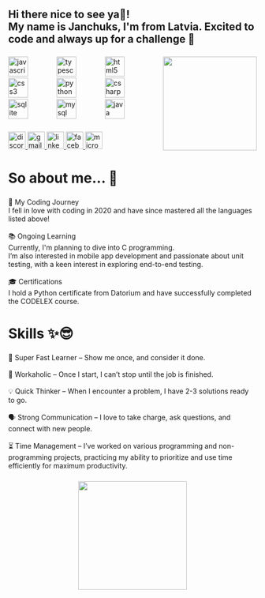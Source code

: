 <h2 align="left">Hi there nice to see ya👋!<br>My name is Janchuks, I'm from Latvia. Excited to code and always up for a challenge 💪</h2>

###

<div align="center">
</div>

###

<img align="right" height="190" src="https://gifdb.com/images/thumbnail/coding-animated-laptop-flow-stream-ja04010rm5o68zfk.gif"  />

###

<div align="left">
  <img src="https://cdn.jsdelivr.net/gh/devicons/devicon/icons/javascript/javascript-original.svg" height="40" alt="javascript logo"  />
  <img width="50" />
  <img src="https://cdn.jsdelivr.net/gh/devicons/devicon/icons/typescript/typescript-original.svg" height="40" alt="typescript logo"  />
  <img width="50" />
  <img src="https://cdn.jsdelivr.net/gh/devicons/devicon/icons/html5/html5-original.svg" height="40" alt="html5 logo"  />
  <img width="50" />
  <img src="https://cdn.jsdelivr.net/gh/devicons/devicon/icons/css3/css3-original.svg" height="40" alt="css3 logo"  />
  <img width="50" />
  <img src="https://cdn.jsdelivr.net/gh/devicons/devicon/icons/python/python-original.svg" height="40" alt="python logo"  />
  <img width="50" />
  <img src="https://cdn.jsdelivr.net/gh/devicons/devicon/icons/csharp/csharp-original.svg" height="40" alt="csharp logo"  />
  <img width="50" />
  <img src="https://cdn.jsdelivr.net/gh/devicons/devicon/icons/sqlite/sqlite-original.svg" height="40" alt="sqlite logo"  />
  <img width="50" />
  <img src="https://cdn.jsdelivr.net/gh/devicons/devicon/icons/mysql/mysql-original.svg" height="40" alt="mysql logo"  />
  <img width="50" />
  <img src="https://cdn.jsdelivr.net/gh/devicons/devicon/icons/java/java-original.svg" height="40" alt="java logo"  />
</div>

###

<div align="left">
  <a href="https://discordapp.com/users/902580852570083338" target="_blank">
    <img src="https://img.shields.io/static/v1?message=Discord&logo=discord&label=&color=7289DA&logoColor=white&labelColor=&style=for-the-badge" height="35" alt="discord logo"  />
  </a>
  <a href="mailto:jana.ozolniece2005@gmail.com?subject=Hello&body=Job%20offer%20available%3F" target="_blank">
    <img src="https://img.shields.io/static/v1?message=Gmail&logo=gmail&label=&color=D14836&logoColor=white&labelColor=&style=for-the-badge" height="35" alt="gmail logo"  />
  </a>
  <a href="https://www.linkedin.com/in/jana-ozolniece-387884241/" target="_blank">
    <img src="https://img.shields.io/static/v1?message=LinkedIn&logo=linkedin&label=&color=0077B5&logoColor=white&labelColor=&style=for-the-badge" height="35" alt="linkedin logo"  />
  </a>
  <a href="https://www.facebook.com/jana.ozolniece/" target="_blank">
    <img src="https://img.shields.io/static/v1?message=Facebook&logo=facebook&label=&color=1877F2&logoColor=white&labelColor=&style=for-the-badge" height="35" alt="facebook logo"  />
  </a>
  <a href="mailto:jana.ozolniece2005@gmail.com?subject=Hello&body=Job%20offer%20available%3F" target="_blank">
    <img src="https://img.shields.io/static/v1?message=Outlook&logo=microsoft-outlook&label=&color=0078D4&logoColor=white&labelColor=&style=for-the-badge" height="35" alt="microsoft-outlook logo"  />
  </a>
</div>

###

<h1 align="left">So about me... 🤗</h1>

###

<p align="left">💖 My Coding Journey<br>I fell in love with coding in 2020 and have since mastered all the languages listed above!<br><br>📚 Ongoing Learning<br>Currently, I'm planning to dive into C programming.<br>I’m also interested in mobile app development and passionate about unit testing, with a keen interest in exploring end-to-end testing.<br><br>🎓 Certifications<br>I hold a Python certificate from Datorium and have successfully completed the CODELEX course.</p>

###

<h1 align="left">Skills ✨😎</h1>

###

<p align="left">🚀 Super Fast Learner – Show me once, and consider it done.<br><br>💼 Workaholic – Once I start, I can’t stop until the job is finished.<br><br>💡 Quick Thinker – When I encounter a problem, I have 2-3 solutions ready to go.<br><br>🗣️ Strong Communication – I love to take charge, ask questions, and connect with new people.<br><br>⏳ Time Management – I’ve worked on various programming and non-programming projects, practicing my ability to prioritize and use time efficiently for maximum productivity.</p>

###

<div align="center">
  <img height="220" src="https://i.pinimg.com/originals/41/f9/0b/41f90b8868bd740611ae467b8eaeb5a4.gif"  />
</div>

###
